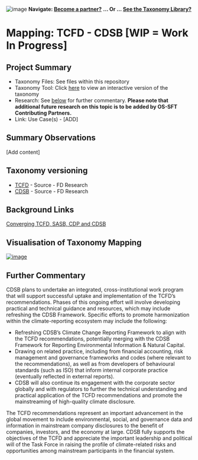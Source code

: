 ![image](https://user-images.githubusercontent.com/112073913/188821900-0c411acf-fbdd-4163-adc9-3ba4e2be78df.png)
**Navigate: [Become a partner?](https://github.com/OS-SFT/l6l-PARTNERS)**
**... Or ... [See the Taxonomy Library?](https://github.com/orgs/OS-SFT/projects/2)**

# Mapping: TCFD - CDSB [WIP = Work In Progress]

## Project Summary
- Taxonomy Files: See files within this repository
- Taxonomy Tool: Click [here](https://os-sft.solidatus.com/viewer/share/ByQoQI4K4wL9JiDPWqso70tDIIMPQUqq) to view an interactive version of the taxonomy
- Research: See [below](https://github.com/OS-SFT/RESEARCH-MAPPING-TCFD-v-CDSB-WIP#further-commentary) for further commentary. **Please note that additional future research on this topic is to be added by OS-SFT Contributing Partners.**
- Link: Use Case(s) - [ADD]

## Summary Observations
[Add content]

## Taxonomy versioning
- [TCFD](https://github.com/OS-SFT/RESEARCH---TASK-FORCE-ON-CLIMATE-RELATED-FINANCIAL-DISCLOSURES) - Source - FD Research
- [CDSB](https://github.com/OS-SFT/RESEARCH---CLIMATE-DISCLOSURE-STANDARDS-BOARD) - Source - FD Research

## Background Links
[Converging TCFD, SASB, CDP and CDSB](https://www.cdsb.net/sites/default/files/sasb_cdsb-tcfd-convergingonclimaterisk-091317-web.pdf)

## Visualisation of Taxonomy Mapping

[![image](https://user-images.githubusercontent.com/112077283/193776471-83d41a96-3523-4bb8-a8d7-d129bbf7fa72.png)](https://os-sft.solidatus.com/viewer/share/ByQoQI4K4wL9JiDPWqso70tDIIMPQUqq)

## Further Commentary
CDSB plans to undertake an integrated, cross-institutional work program that will support successful uptake and implementation of the TCFD’s recommendations. Phases of this ongoing effort will involve developing practical and technical guidance and resources, which may include refreshing the CDSB Framework. Specific efforts to promote harmonization within the climate-reporting ecosystem may include the following:
* Refreshing CDSB’s Climate Change Reporting Framework to align with the TCFD recommendations, potentially merging with the CDSB Framework for Reporting Environmental Information & Natural Capital.
* Drawing on related practice, including from financial accounting, risk management and governance frameworks and codes (where relevant to the recommendations), as well as from developers of behavioural standards (such as ISO) that inform internal corporate practice (eventually reflected in external reports).
* CDSB will also continue its engagement with the corporate sector globally and with regulators to further the technical understanding and practical application of the TCFD recommendations and promote the mainstreaming of high-quality climate disclosure.

The TCFD recommendations represent an important advancement in the global movement to include environmental, social, and governance data and information in mainstream company disclosures to the benefit of companies, investors, and the economy at large. CDSB fully supports the objectives of the TCFD and appreciate the important leadership and political will of the Task Force in raising the profile of climate-related risks and opportunities among mainstream participants in the financial system.
